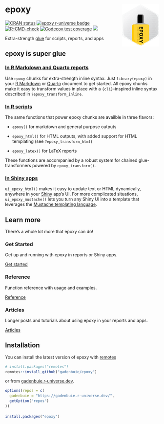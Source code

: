 
<!-- pkgdown/index.md is generated from pkgdown/index.Rmd. Please edit that file -->

# epoxy <a href='https://pkg.garrickadenbuie.com/epoxy/'><img src='man/figures/logo.png' align="right" height="139" /></a>

<!-- badges: start -->

<a href="https://CRAN.R-project.org/package=epoxy"><img src="https://www.r-pkg.org/badges/version/epoxy" alt="CRAN status" /></a>
<a href="https://gadenbuie.r-universe.dev"><img src="https://gadenbuie.r-universe.dev/badges/epoxy" alt="epoxy r-universe badge" /></a>
<a href="https://github.com/gadenbuie/epoxy/actions"><img src="https://github.com/gadenbuie/epoxy/workflows/R-CMD-check/badge.svg" alt="R-CMD-check" /></a>
<a href="https://app.codecov.io/gh/gadenbuie/epoxy?branch=main"><img src="https://codecov.io/gh/gadenbuie/epoxy/branch/main/graph/badge.svg" alt="Codecov test coverage" /></a>
<a href="https://github.com/gadenbuie/epoxy/blob/main/LICENSE.md" alt="MIT Licensed."><img src="https://img.shields.io/badge/License-MIT-blue.svg" /></a>
<!-- badges: end -->

<div class="lead">

Extra-strength <a href="https://glue.tidyverse.org">glue</a></b> for
scripts, reports, and apps

</div>

## epoxy is super glue

### [In R Markdown and Quarto reports](articles/epoxy-report.html)

Use `epoxy` chunks for extra-strength inline syntax. Just
`library(epoxy)` in your [R Markdown](https://rmarkdown.rstudio.com) or
[Quarto](https://quarto.org) document to get started. All epoxy chunks
make it easy to transform values in place with a `{cli}`-inspired inline
syntax described in `?epoxy_transform_inline`.

### [In R scripts](articles/epoxy-script.html)

The same functions that power epoxy chunks are availble in three
flavors:

- `epoxy()` for markdown and general purpose outputs

- `epoxy_html()` for HTML outputs, with added support for HTML
  templating (see `?epoxy_transform_html`)

- `epoxy_latex()` for LaTeX reports

These functions are accompanied by a robust system for chained
glue-transformers powered by `epoxy_transform()`.

### [In Shiny apps](articles/epoxy-shiny.html)

`ui_epoxy_html()` makes it easy to update text or HTML dynamically,
anywhere in your [Shiny](https://shiny.posit.co/) app’s UI. For more
complicated situations, `ui_epoxy_mustache()` lets you turn any Shiny UI
into a template that leverages the [Mustache templating
language](https://mustache.github.io).

## Learn more

There’s a whole lot more that epoxy can do!

<div class="container">
<div class="row d-grid" style="grid-template-columns: repeat(auto-fill, minmax(325px, 1fr)); gap: 1em;">
<!-- card -->
<div class="col p-0">
<div class="card card-as-link">
<div class="card-body">
<h3 class="card-title mt-0 mb-3">Get Started</h3>
<p class="card-text">Get up and running with epoxy in reports or Shiny apps.</p>
<a href="articles/epoxy.html" class="card-primary-link btn btn-link text-decoration-none float-end">Get started</a>
</div>
</div>
</div>
<!-- card -->
<div class="col p-0">
<div class="card card-as-link">
<div class="card-body">
<h3 class="card-title mt-0 mb-3">Reference</h3>
<p class="card-text">Function reference with usage and examples.</p>
<a href="reference/index.html" class="card-primary-link btn btn-link text-decoration-none float-end">Reference</a>
</div>
</div>
</div>
<!-- card -->
<div class="col p-0">
<div class="card card-as-link">
<div class="card-body">
<h3 class="card-title mt-0 mb-4">Articles</h3>
<p class="card-text">Longer posts and tutorials about using epoxy in your reports and apps.</p>
<a href="articles/" class="card-primary-link btn btn-link text-decoration-none float-end">Articles</a>
</div>
</div>
</div>
</div>
</div>

## Installation

You can install the latest version of epoxy with
[remotes](https://remotes.r-lib.org)

``` r
# install.packages("remotes")
remotes::install_github("gadenbuie/epoxy")
```

or from [gadenbuie.r-universe.dev](https://gadenbuie.r-universe.dev).

``` r
options(repos = c(
  gadenbuie = "https://gadenbuie.r-universe.dev/",
  getOption("repos")
))

install.packages("epoxy")
```
